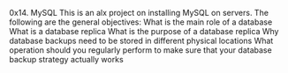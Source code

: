 0x14. MySQL
This is an alx project on installing MySQL on servers.
The following are the general objectives:
What is the main role of a database
What is a database replica
What is the purpose of a database replica
Why database backups need to be stored in different physical locations
What operation should you regularly perform to make sure that your database backup strategy actually works
